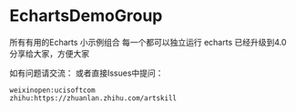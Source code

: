 # EchartsDemoGroup
所有有用的Echarts 小示例组合 每一个都可以独立运行
echarts 已经升级到4.0
分享给大家，方便大家

如有问题请交流：
或者直接Issues中提问：
```
weixinopen:ucisoftcom
zhihu:https://zhuanlan.zhihu.com/artskill
```

